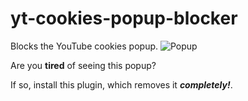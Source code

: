# yt-cookies-popup-blocker
Blocks the YouTube cookies popup.
![Popup](https://raw.githubusercontent.com/Peeeaaayus/yt-cookies-popup-blocker/c38e4318fee96f13c2e87fd56eecc00abb4a43fb/readme/preview.PNG)

Are you **tired** of seeing this popup?

If so, install this plugin, which removes it ***completely!***.
